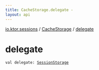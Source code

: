 ```yaml
---
title: CacheStorage.delegate - 
layout: api
---
```


<div class='api-docs-breadcrumbs'><a href="../index.html">io.ktor.sessions</a> / <a href="index.html">CacheStorage</a> / <a href="./delegate.html">delegate</a></div>

# delegate

<div class="signature"><code><span class="keyword">val </span><span class="identifier">delegate</span><span class="symbol">: </span><a href="../-session-storage/index.html"><span class="identifier">SessionStorage</span></a></code></div>
